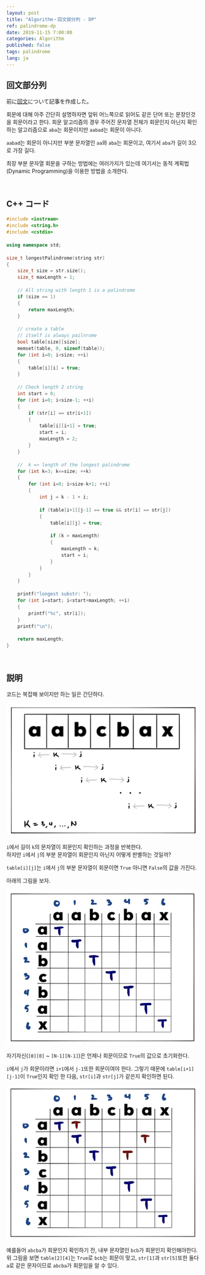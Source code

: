 ```yaml
---
layout: post
title: "Algorithm・回文部分列 - DP"
ref: palindrome-dp
date: 2019-11-15 7:00:00
categories: Algorithm
published: false
tags: palindrome
lang: ja
---
```


## **回文部分列**

前に[回文](/algorithm/2019/11/13/ja-palindrome)について記事を作成した。

회문에 대해 아주 간단히 설명하자면 앞뒤 어느쪽으로 읽어도 같은 단어 또는 문장인것을 회문이라고 한다.
회문 알고리즘의 경우 주어진 문자열 전체가 회문인지 아닌지 확인하는 알고리즘으로 `aba`는 
회문이지만 `aabad`는 회문이 아니다. 

`aabad`는 회문이 아니지만 부분 문자열인 `aa`와 `aba`는 회문이고, 여기서 `aba`가 길이 3으로 가장 길다.

최장 부분 문자열 회문을 구하는 방법에는 여러가지가 있는데 여기서는 동적 계획법(Dynamic Programming)을 이용한 방법을 소개한다.

<br>

## **C++ コード**

```cpp
#include <iostream>
#include <string.h>
#include <cstdio>

using namespace std;

size_t longestPalindrome(string str)
{
    size_t size = str.size();
    size_t maxLength = 1;

    // All string with length 1 is a palindrome
    if (size == 1)
    {
        return maxLength;
    }

    // create a table
    // itself is always pailnrome
    bool table[size][size];
	memset(table, 0, sizeof(table)); 
    for (int i=0; i<size; ++i)
    {
        table[i][i] = true;
    }

    // Check length 2 string
    int start = 0;
    for (int i=0; i<size-1; ++i)
    {
        if (str[i] == str[i+1])
        {
            table[i][i+1] = true;
            start = i;
            maxLength = 2;
        }
    }

    //  k => length of the longest palindrome
    for (int k=3; k<=size; ++k)
    {
        for (int i=0; i<size-k+1; ++i)
        {
            int j = k - 1 + i;

            if (table[i+1][j-1] == true && str[i] == str[j])
            {
                table[i][j] = true;

                if (k > maxLength)
                {
                    maxLength = k;
                    start = i;
                }
            }
        }
    }

    printf("longest substr: ");
    for (int i=start; i<start+maxLength; ++i)
    {
        printf("%c", str[i]);
    }
    printf("\n");

    return maxLength;
}
```

<br>

## **説明**


코드는 복잡해 보이지만 하는 일은 간단하다.

![Longest Palindromic Substring Process](/assets/images/algorithm/palindrome/dp/dp-1.jpg)

`i`에서 길이 `k`의 문자열이 회문인지 확인하는 과정을 반복한다. <br>
하지만 `i`에서 `j`의 부분 문자열이 회문인지 아닌지 어떻게 판별하는 것일까? 

`table[i][j]`는 `i`에서 `j`의 부분 문자열이 회문이면 `True` 아니면 `False`의 값을 가진다.

아래의 그림을 보자.

![Longest Palindromic Substring Process](/assets/images/algorithm/palindrome/dp/dp-2.jpg)

자기자신(`[0][0]` ~ `[N-1][N-1]`)은 언제나 회문이므로 `True`의 값으로 초기화한다.

`i`에서 `j`가 회문이라면 `i+1`에서 `j-1`또한 회문이여야 한다. 
그렇기 때문에 `table[i+1][j-1]`이 `True`인지 확인 한 다음, `str[i]`과 `str[j]`가 같은지 확인하면 된다.

![Longest Palindromic Substring Process](/assets/images/algorithm/palindrome/dp/dp-3.jpg)

예를들어 `abcba`가 회문인지 확인하기 전, 내부 문자열인 `bcb`가 회문인지 확인해야한다. 
위 그림을 보면 `table[2][4]`는 `True`로 `bcb`는 회문이 맞고, `str[1]`과 `str[5]`또한 둘다 `a`로 
같은 문자이므로 `abcba`가 회문임을 알 수 있다.
